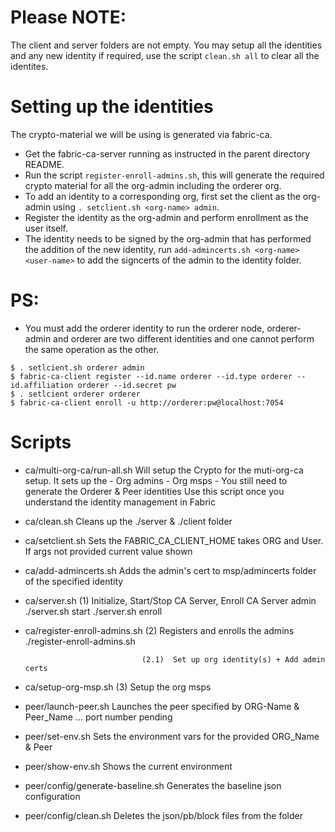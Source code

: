 Please NOTE:
============
The client and server folders are not empty. You may setup all the identities and any new identity if required, use the script `clean.sh all` to 
clear all the identites. 

Setting up the identities
==========
The crypto-material we will be using is generated via fabric-ca.  
- Get the fabric-ca-server running as instructed in the parent directory README.
- Run the script `register-enroll-admins.sh`, this will generate the required crypto material for all the org-admin including the orderer org.
- To add an identity to a corresponding org, first set the client as the org-admin using `. setclient.sh <org-name> admin`.
- Register the identity as the org-admin and perform enrollment as the user itself.
- The identity needs to be signed by the org-admin that has performed the addition of the new identity, run `add-admincerts.sh <org-name> <user-name>` to add the 
  signcerts of the admin to the identity folder. 

PS:
===
- You must add the orderer identity to run the orderer node, orderer-admin and orderer are two different identities and one cannot perform the same operation as
  the other.
```
$ . setlcient.sh orderer admin
$ fabric-ca-client register --id.name orderer --id.type orderer --id.affiliation orderer --id.secret pw
$ . setlcient orderer orderer
$ fabric-ca-client enroll -u http://orderer:pw@localhost:7054
```
Scripts
=======
- ca/multi-org-ca/run-all.sh      Will setup the Crypto for the muti-org-ca setup. It sets up the
                                - Org admins
                                - Org msps
                                - You still need to generate the Orderer & Peer identities
                                Use this script once you understand the identity management
                                in Fabric

- ca/clean.sh             Cleans up the ./server & ./client folder
- ca/setclient.sh         Sets the FABRIC_CA_CLIENT_HOME takes ORG and User. 
                        If args not provided current value shown
- ca/add-admincerts.sh    Adds the admin's cert to msp/admincerts folder of the specified identity 


- ca/server.sh                    (1) Initialize, Start/Stop CA Server, Enroll CA Server admin
                                    ./server.sh start
                                    ./server.sh enroll

- ca/register-enroll-admins.sh    (2) Registers and enrolls the admins
                                    ./register-enroll-admins.sh

                                (2.1)  Set up org identity(s) + Add admin certs
                
- ca/setup-org-msp.sh             (3) Setup the org msps


- peer/launch-peer.sh  Launches the peer specified by ORG-Name & Peer_Name ... port number pending
- peer/set-env.sh      Sets the environment vars for the provided ORG_Name & Peer
- peer/show-env.sh     Shows the current environment

- peer/config/generate-baseline.sh    Generates the baseline json configuration
- peer/config/clean.sh                Deletes the json/pb/block files from the folder
